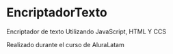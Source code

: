 # EncriptadorTexto
Encriptador de texto Utilizando JavaScript, HTML Y CCS

Realizado durante el curso de AluraLatam